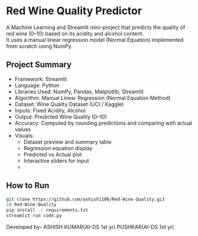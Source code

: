 # Red Wine Quality Predictor

A Machine Learning and Streamlit mini-project that predicts the quality of red wine (0–10) based on its acidity and alcohol content.  
It uses a manual linear regression model (Normal Equation) implemented from scratch using NumPy.

## Project Summary

- Framework: Streamlit  
- Language: Python  
- Libraries Used: NumPy, Pandas, Matplotlib, Streamlit  
- Algorithm: Manual Linear Regression (Normal Equation Method)  
- Dataset: Wine Quality Dataset (UCI / Kaggle)  
- Inputs: Fixed Acidity, Alcohol  
- Output: Predicted Wine Quality (0–10)  
- Accuracy: Computed by rounding predictions and comparing with actual values  
- Visuals:
  - Dataset preview and summary table  
  - Regression equation display  
  - Predicted vs Actual plot  
  - Interactive sliders for input
  - 

## How to Run

```bash
git clone https://github.com/ashish1106/Red-Wine-Quality.git
cd Red-Wine-Quality
pip install -r requirements.txt
streamlit run code.py
```
Developed by-
ASHISH KUMAR(AI-DS 1st yr)
PUSHKAR(AI-DS 1st yr)





